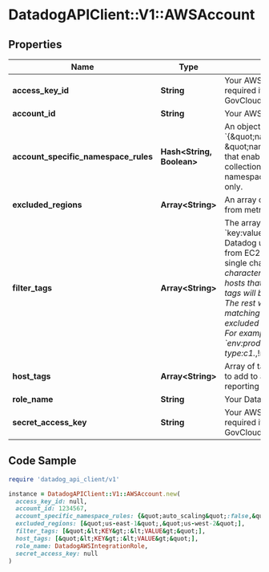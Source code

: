 # DatadogAPIClient::V1::AWSAccount

## Properties

| Name | Type | Description | Notes |
| ---- | ---- | ----------- | ----- |
| **access_key_id** | **String** | Your AWS access key ID. Only required if your AWS account is a GovCloud or China account. | [optional] |
| **account_id** | **String** | Your AWS Account ID without dashes. | [optional] |
| **account_specific_namespace_rules** | **Hash&lt;String, Boolean&gt;** | An object, (in the form &#x60;{\&quot;namespace1\&quot;:true/false, \&quot;namespace2\&quot;:true/false}&#x60;), that enables or disables metric collection for specific AWS namespaces for this AWS account only. | [optional] |
| **excluded_regions** | **Array&lt;String&gt;** | An array of AWS regions to exclude from metrics collection. | [optional] |
| **filter_tags** | **Array&lt;String&gt;** | The array of EC2 tags (in the form &#x60;key:value&#x60;) defines a filter that Datadog uses when collecting metrics from EC2. Wildcards, such as &#x60;?&#x60; (for single characters) and &#x60;*&#x60; (for multiple characters) can also be used. Only hosts that match one of the defined tags will be imported into Datadog. The rest will be ignored. Host matching a given tag can also be excluded by adding &#x60;!&#x60; before the tag. For example, &#x60;env:production,instance-type:c1.*,!region:us-east-1&#x60; | [optional] |
| **host_tags** | **Array&lt;String&gt;** | Array of tags (in the form &#x60;key:value&#x60;) to add to all hosts and metrics reporting through this integration. | [optional] |
| **role_name** | **String** | Your Datadog role delegation name. | [optional] |
| **secret_access_key** | **String** | Your AWS secret access key. Only required if your AWS account is a GovCloud or China account. | [optional] |

## Code Sample

```ruby
require 'datadog_api_client/v1'

instance = DatadogAPIClient::V1::AWSAccount.new(
  access_key_id: null,
  account_id: 1234567,
  account_specific_namespace_rules: {&quot;auto_scaling&quot;:false,&quot;opswork&quot;:false},
  excluded_regions: [&quot;us-east-1&quot;,&quot;us-west-2&quot;],
  filter_tags: [&quot;&lt;KEY&gt;:&lt;VALUE&gt;&quot;],
  host_tags: [&quot;&lt;KEY&gt;:&lt;VALUE&gt;&quot;],
  role_name: DatadogAWSIntegrationRole,
  secret_access_key: null
)
```

